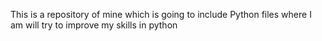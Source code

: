 This is a repository of mine which is going to include Python files where I am will try to improve my skills in python
